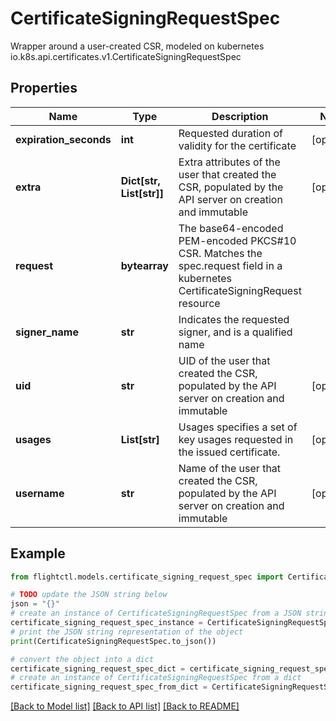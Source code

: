 # CertificateSigningRequestSpec

Wrapper around a user-created CSR, modeled on kubernetes io.k8s.api.certificates.v1.CertificateSigningRequestSpec

## Properties

Name | Type | Description | Notes
------------ | ------------- | ------------- | -------------
**expiration_seconds** | **int** | Requested duration of validity for the certificate | [optional] 
**extra** | **Dict[str, List[str]]** | Extra attributes of the user that created the CSR, populated by the API server on creation and immutable | [optional] 
**request** | **bytearray** | The base64-encoded PEM-encoded PKCS#10 CSR. Matches the spec.request field in a kubernetes CertificateSigningRequest resource | 
**signer_name** | **str** | Indicates the requested signer, and is a qualified name | 
**uid** | **str** | UID of the user that created the CSR, populated by the API server on creation and immutable | [optional] 
**usages** | **List[str]** | Usages specifies a set of key usages requested in the issued certificate. | [optional] 
**username** | **str** | Name of the user that created the CSR, populated by the API server on creation and immutable | [optional] 

## Example

```python
from flightctl.models.certificate_signing_request_spec import CertificateSigningRequestSpec

# TODO update the JSON string below
json = "{}"
# create an instance of CertificateSigningRequestSpec from a JSON string
certificate_signing_request_spec_instance = CertificateSigningRequestSpec.from_json(json)
# print the JSON string representation of the object
print(CertificateSigningRequestSpec.to_json())

# convert the object into a dict
certificate_signing_request_spec_dict = certificate_signing_request_spec_instance.to_dict()
# create an instance of CertificateSigningRequestSpec from a dict
certificate_signing_request_spec_from_dict = CertificateSigningRequestSpec.from_dict(certificate_signing_request_spec_dict)
```
[[Back to Model list]](../README.md#documentation-for-models) [[Back to API list]](../README.md#documentation-for-api-endpoints) [[Back to README]](../README.md)


